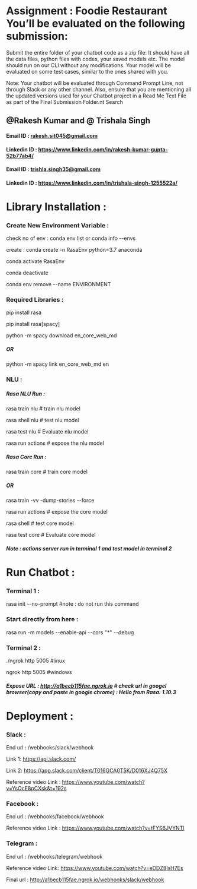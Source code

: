 # Assignment : Foodie Restaurant You’ll be evaluated on the following submission:

Submit the entire folder of your chatbot code as a zip file: It should have all the data files, python files with codes, your saved models etc. The model should run on our CLI without any modifications. Your model will be evaluated on some test cases, similar to the ones shared with you.

Note:  Your chatbot will be evaluated through Command Prompt Line, not through Slack or any other channel. Also, ensure that you are mentioning all the updated versions used for your Chatbot project in a Read Me Text File as part of the Final Submission Folder.nt Search
## @Rakesh Kumar and @ Trishala Singh

#### Email ID : rakesh.sit045@gmail.com
#### Linkedin ID : https://www.linkedin.com/in/rakesh-kumar-gupta-52b77ab4/

#### Email ID : trishla.singh35@gmail.com
#### Linkedin ID : https://www.linkedin.com/in/trishala-singh-1255522a/ 



# Library Installation :

### Create New Environment Variable :
check no of env : conda env list or conda info --envs

create : conda create -n RasaEnv python=3.7 anaconda

conda activate RasaEnv

conda deactivate

conda env remove --name ENVIRONMENT

### Required Libraries :
pip install rasa 

pip install rasa[spacy]

python -m spacy download en_core_web_md
##### OR
python -m spacy link en_core_web_md en

### NLU : 

##### Rasa NLU Run :
rasa train nlu # train nlu model

rasa shell nlu # test nlu model

rasa test nlu # Evaluate nlu model

rasa run actions # expose the nlu model 

##### Rasa Core Run :

rasa train core # train core model

##### OR
rasa train -vv -dump-stories --force 

rasa run actions # expose the core model

rasa shell  # test core model

rasa test core # Evaluate core model

##### Note : actions server run in terminal 1 and test model in terminal 2



# Run Chatbot :
### Terminal 1 :
rasa init --no-prompt #note : do not run this command

### Start directly from here :
rasa run -m models --enable-api --cors "*" --debug

### Terminal 2 :
./ngrok http 5005 #linux

ngrok http 5005 #windows
 
##### Expose URL : http://a1becb115fae.ngrok.io  # check url in googel browser(copy and paste in  google chrome) : Hello from Rasa: 1.10.3
 
# Deployment :
### Slack :
End url : /webhooks/slack/webhook

Link 1: https://api.slack.com/

Link 2: https://app.slack.com/client/T016GCA0T5K/D016XJ4Q75X

Reference video Link : https://www.youtube.com/watch?v=YsOcE8pCXsk&t=192s

### Facebook :
End url : /webhooks/facebook/webhook

Reference video Link : https://www.youtube.com/watch?v=tFYS6JVYNTI

### Telegram :
End url : /webhooks/telegram/webhook

Reference video Link: https://www.youtube.com/watch?v=eDDZ8IsH7Es

Final url : http://a1becb115fae.ngrok.io/webhooks/slack/webhook
